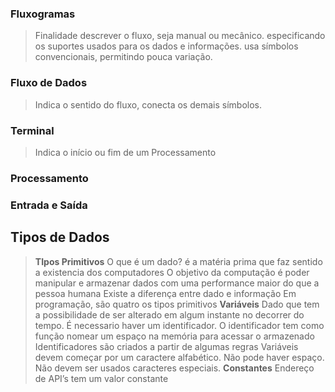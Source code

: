 ### Fluxogramas
>Finalidade descrever o fluxo, seja manual ou mecânico. especificando os suportes usados para os dados e informações. usa símbolos convencionais, permitindo pouca variação.

### Fluxo de Dados
>Indica o sentido do fluxo, conecta os demais símbolos.

### Terminal
>Indica o início ou fim de um Processamento

### Processamento
### Entrada e Saída

## Tipos de Dados
>**TIpos Primitivos**
	O que é um dado?
		é a matéria prima que faz sentido a existencia dos computadores
		O objetivo da computação é poder manipular e armazenar dados com uma performance maior do que a pessoa humana
		Existe a diferença entre dado e informação
		Em programação, são quatro os tipos primitivos
>**Variáveis**
		Dado que tem a possibilidade de ser alterado em algum instante no decorrer do tempo.
		É necessario haver um identificador.
		O identificador tem como função nomear um espaço na memória para acessar o armazenado
			Identificadores são criados a partir de algumas regras
				Variáveis devem começar por um caractere alfabético.
				Não pode haver espaço.
				Não devem ser usados caracteres especiais.
>**Constantes**
		Endereço de API’s tem um valor constante

